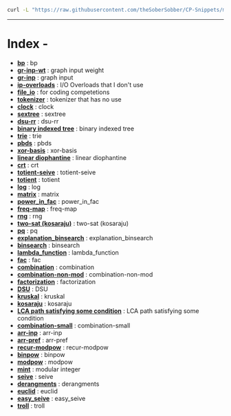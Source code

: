 ```bash
curl -L "https://raw.githubusercontent.com/theSoberSobber/CP-Snippets/main/snippets.json" > snippets.json
``` 
---
# Index - 

- **[bp](https://github.com/theSoberSobber/CP-Snippets/blob/main/snippets.json#L2)** : bp 
- **[gr-inp-wt](https://github.com/theSoberSobber/CP-Snippets/blob/main/snippets.json#L80)** : graph input weight 
- **[gr-inp](https://github.com/theSoberSobber/CP-Snippets/blob/main/snippets.json#L93)** : graph input 
- **[ip-overloads](https://github.com/theSoberSobber/CP-Snippets/blob/main/snippets.json#L106)** : I/O Overloads that I don't use 
- **[file_io](https://github.com/theSoberSobber/CP-Snippets/blob/main/snippets.json#L123)** : for coding competetions 
- **[tokenizer](https://github.com/theSoberSobber/CP-Snippets/blob/main/snippets.json#L133)** : tokenizer that has no use 
- **[clock](https://github.com/theSoberSobber/CP-Snippets/blob/main/snippets.json#L140)** : clock 
- **[sextree](https://github.com/theSoberSobber/CP-Snippets/blob/main/snippets.json#L152)** : sextree 
- **[dsu-rr](https://github.com/theSoberSobber/CP-Snippets/blob/main/snippets.json#L266)** : dsu-rr 
- **[binary indexed tree](https://github.com/theSoberSobber/CP-Snippets/blob/main/snippets.json#L305)** : binary indexed tree 
- **[trie](https://github.com/theSoberSobber/CP-Snippets/blob/main/snippets.json#L345)** : trie 
- **[pbds](https://github.com/theSoberSobber/CP-Snippets/blob/main/snippets.json#L381)** : pbds 
- **[xor-basis](https://github.com/theSoberSobber/CP-Snippets/blob/main/snippets.json#L396)** : xor-basis 
- **[linear diophantine](https://github.com/theSoberSobber/CP-Snippets/blob/main/snippets.json#L444)** : linear diophantine 
- **[crt](https://github.com/theSoberSobber/CP-Snippets/blob/main/snippets.json#L520)** : crt 
- **[totient-seive](https://github.com/theSoberSobber/CP-Snippets/blob/main/snippets.json#L544)** : totient-seive 
- **[totient](https://github.com/theSoberSobber/CP-Snippets/blob/main/snippets.json#L558)** : totient 
- **[log](https://github.com/theSoberSobber/CP-Snippets/blob/main/snippets.json#L578)** : log 
- **[matrix](https://github.com/theSoberSobber/CP-Snippets/blob/main/snippets.json#L609)** : matrix 
- **[power_in_fac](https://github.com/theSoberSobber/CP-Snippets/blob/main/snippets.json#L660)** : power_in_fac 
- **[freq-map](https://github.com/theSoberSobber/CP-Snippets/blob/main/snippets.json#L675)** : freq-map 
- **[rng](https://github.com/theSoberSobber/CP-Snippets/blob/main/snippets.json#L686)** : rng 
- **[two-sat (kosaraju)](https://github.com/theSoberSobber/CP-Snippets/blob/main/snippets.json#L695)** : two-sat (kosaraju) 
- **[pq](https://github.com/theSoberSobber/CP-Snippets/blob/main/snippets.json#L832)** : pq 
- **[explanation_binsearch](https://github.com/theSoberSobber/CP-Snippets/blob/main/snippets.json#L840)** : explanation_binsearch 
- **[binsearch](https://github.com/theSoberSobber/CP-Snippets/blob/main/snippets.json#L875)** : binsearch 
- **[lambda_function](https://github.com/theSoberSobber/CP-Snippets/blob/main/snippets.json#L896)** : lambda_function 
- **[fac](https://github.com/theSoberSobber/CP-Snippets/blob/main/snippets.json#L905)** : fac 
- **[combination](https://github.com/theSoberSobber/CP-Snippets/blob/main/snippets.json#L919)** : combination 
- **[combination-non-mod](https://github.com/theSoberSobber/CP-Snippets/blob/main/snippets.json#L932)** : combination-non-mod 
- **[factorization](https://github.com/theSoberSobber/CP-Snippets/blob/main/snippets.json#L949)** : factorization 
- **[DSU](https://github.com/theSoberSobber/CP-Snippets/blob/main/snippets.json#L979)** : DSU 
- **[kruskal](https://github.com/theSoberSobber/CP-Snippets/blob/main/snippets.json#L1014)** : kruskal 
- **[kosaraju](https://github.com/theSoberSobber/CP-Snippets/blob/main/snippets.json#L1035)** : kosaraju 
- **[LCA path satisfying some condition](https://github.com/theSoberSobber/CP-Snippets/blob/main/snippets.json#L1115)** : LCA path satisfying some condition 
- **[combination-small](https://github.com/theSoberSobber/CP-Snippets/blob/main/snippets.json#L1176)** : combination-small 
- **[arr-inp](https://github.com/theSoberSobber/CP-Snippets/blob/main/snippets.json#L1192)** : arr-inp 
- **[arr-pref](https://github.com/theSoberSobber/CP-Snippets/blob/main/snippets.json#L1200)** : arr-pref 
- **[recur-modpow](https://github.com/theSoberSobber/CP-Snippets/blob/main/snippets.json#L1208)** : recur-modpow 
- **[binpow](https://github.com/theSoberSobber/CP-Snippets/blob/main/snippets.json#L1224)** : binpow 
- **[modpow](https://github.com/theSoberSobber/CP-Snippets/blob/main/snippets.json#L1239)** : modpow 
- **[mint](https://github.com/theSoberSobber/CP-Snippets/blob/main/snippets.json#L1255)** : modular integer 
- **[seive](https://github.com/theSoberSobber/CP-Snippets/blob/main/snippets.json#L1314)** : seive 
- **[derangments](https://github.com/theSoberSobber/CP-Snippets/blob/main/snippets.json#L1332)** : derangments 
- **[euclid](https://github.com/theSoberSobber/CP-Snippets/blob/main/snippets.json#L1345)** : euclid 
- **[easy_seive](https://github.com/theSoberSobber/CP-Snippets/blob/main/snippets.json#L1370)** : easy_seive 
- **[troll](https://github.com/theSoberSobber/CP-Snippets/blob/main/snippets.json#L1389)** : troll 